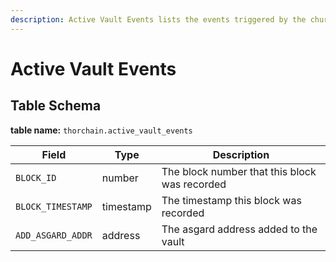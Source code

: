 ```yaml
---
description: Active Vault Events lists the events triggered by the churning activities
---
```


# Active Vault Events

## Table Schema

**table name:** `thorchain.active_vault_events`

| Field             | Type      | Description                                   |
| ----------------- | --------- | --------------------------------------------- |
| `BLOCK_ID`        | number    | The block number that this block was recorded |
| `BLOCK_TIMESTAMP` | timestamp | The timestamp this block was recorded         |
| `ADD_ASGARD_ADDR` | address   | The asgard address added to the vault         |
